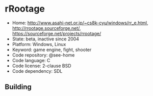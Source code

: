 # rRootage

- Home: http://www.asahi-net.or.jp/~cs8k-cyu/windows/rr_e.html, http://rrootage.sourceforge.net/, https://sourceforge.net/projects/rrootage/
- State: beta, inactive since 2004
- Platform: Windows, Linux
- Keyword: game engine, fight, shooter
- Code repository: @see-home
- Code language: C
- Code license: 2-clause BSD
- Code dependency: SDL

## Building
